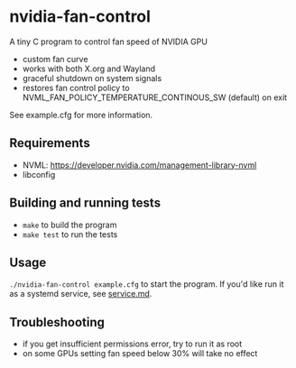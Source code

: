 # nvidia-fan-control

A tiny C program to control fan speed of NVIDIA GPU

- custom fan curve
- works with both X.org and Wayland
- graceful shutdown on system signals
- restores fan control policy to NVML_FAN_POLICY_TEMPERATURE_CONTINOUS_SW (default) on exit

See example.cfg for more information.

## Requirements

- NVML: https://developer.nvidia.com/management-library-nvml
- libconfig

## Building and running tests

- `make` to build the program
- `make test` to run the tests 

## Usage

`./nvidia-fan-control example.cfg` to start the program. If you'd like run it as a systemd service, see [service.md](service.md).

## Troubleshooting

- if you get insufficient permissions error, try to run it as root
- on some GPUs setting fan speed below 30% will take no effect